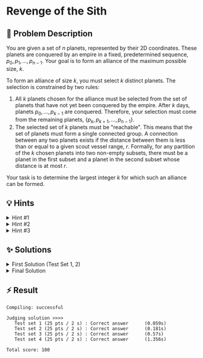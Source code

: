 # Revenge of the Sith

## 📝 Problem Description

You are given a set of $n$ planets, represented by their 2D coordinates. These planets are conquered by an empire in a fixed, predetermined sequence, $p_0, p_1, \ldots, p_{n-1}$. Your goal is to form an alliance of the maximum possible size, $k$.

To form an alliance of size $k$, you must select $k$ distinct planets. The selection is constrained by two rules:
1.  All $k$ planets chosen for the alliance must be selected from the set of planets that have not yet been conquered by the empire. After $k$ days, planets $p_0, \ldots, p_{k-1}$ are conquered. Therefore, your selection must come from the remaining planets, $\{p_k, p_{k+1}, \ldots, p_{n-1}\}$.
2.  The selected set of $k$ planets must be "reachable". This means that the set of planets must form a single connected group. A connection between any two planets exists if the distance between them is less than or equal to a given scout vessel range, $r$. Formally, for any partition of the $k$ chosen planets into two non-empty subsets, there must be a planet in the first subset and a planet in the second subset whose distance is at most $r$.

Your task is to determine the largest integer $k$ for which such an alliance can be formed.

## 💡 Hints

<details>
<summary>Hint #1</summary>
The problem asks for the *maximum* possible value of $k$. Notice that if it's possible to form an alliance of size $k$, it is also possible to form an alliance of any size smaller than $k$ (by simply taking a connected subset of the size-$k$ alliance). This monotonic property—if a property holds for $k$, it also holds for all $k' < k$—is a strong indicator that a particular search algorithm might be very effective. Which algorithm excels at finding an optimal value in a monotonic search space?
</details>
<details>
<summary>Hint #2</summary>
You can apply binary search on the answer, $k$. The range for $k$ would be from $1$ to $n$. For a fixed value of $k$ in your binary search, you need a function, let's call it `is_possible(k)`, that returns `true` if an alliance of size $k$ can be formed and `false` otherwise.

How would you implement `is_possible(k)`? According to the rules, you must only consider planets $\{p_k, p_{k+1}, \ldots, p_{n-1}\}$. Among these available planets, you need to check if there is any connected group of at least $k$ planets. How can you model this connectivity and find the size of the largest group?
</details>
<details>
<summary>Hint #3</summary>
To implement `is_possible(k)`, you can think of the available planets $\{p_k, \ldots, p_{n-1}\}$ as vertices in a graph. An edge exists between two vertices if the distance between their corresponding planets is at most $r$. The problem then reduces to finding the size of the largest connected component in this graph. If this size is at least $k$, then `is_possible(k)` is `true`.

A classic and efficient data structure for managing and counting connected components is the **Union-Find** (or Disjoint Set Union) data structure.

However, constructing the graph by checking all pairs of available planets would result in $O((n-k)^2)$ potential edges, which might be too slow for larger values of $n$. Since connectivity is based on geometric proximity, can you use a geometric data structure to find the necessary connections more efficiently than checking all pairs? A **Delaunay triangulation** is excellent for finding nearby neighbors.
</details>

## ✨ Solutions

<details>
<summary>First Solution (Test Set 1, 2)</summary>
This problem asks for the maximum integer $k$ that satisfies certain geometric connectivity properties. The monotonic nature of the problem—if an alliance of size $k$ is possible, so is one of size $k-1$—strongly suggests that we can **binary search on the answer $k$**. Our search space for $k$ is $[1, n]$.

For the binary search to work, we need a function `possible(k)` that efficiently checks if an alliance of size $k$ is feasible.

### The `possible(k)` Check

For a given $k$, the rules state we can only use planets $\{p_k, p_{k+1}, \ldots, p_{n-1}\}$. Within this set, we need to find if there exists a connected group of at least $k$ planets. Two planets are connected if their distance is at most $r$. This is a classic connectivity problem on a graph.

1.  **Model as a Graph**: We can model the available planets as vertices. An edge exists between two vertices if their distance is $\le r$.
2.  **Find Connected Components**: Our goal is to find the size of the largest connected component in this graph.
3.  **Union-Find Data Structure**: The Union-Find (or Disjoint Set Union) data structure is perfectly suited for this. We can iterate through all pairs of available planets $(p_i, p_j)$ where $i, j \ge k$. If the squared distance between them is less than or equal to $r^2$, we `union` their sets. We also keep track of the size of each component.
4.  **Check Condition**: After processing all such pairs, we find the maximum component size. If this size is $\ge k$, then `possible(k)` returns true; otherwise, it returns false.

### Overall Algorithm

1.  Initialize a search range `low = 1`, `high = n`.
2.  While `low <= high`:
    *   Calculate `mid = low + (high - low) / 2`.
    *   If `possible(mid)` is true, it means an alliance of size `mid` is achievable, so we try for a larger one: `low = mid + 1`. We also store `mid` as a potential answer.
    *   If `possible(mid)` is false, `mid` is too large, so we must try a smaller size: `high = mid - 1`.
3.  The final answer is the largest `mid` for which `possible(mid)` was true.

### Complexity and Implementation Details

The main bottleneck is the `possible(k)` function. A naive implementation that checks all pairs of the $n-k$ available planets has a time complexity of $O((n-k)^2)$. The binary search adds a $\log(n)$ factor, leading to an overall complexity of roughly $O(n^2 \log n)$, which is too slow for the larger constraints.

The provided code attempts an optimization. It first builds a Delaunay triangulation on *all* points to get a smaller set of candidate edges. However, a simple Delaunay triangulation is insufficient, as it only guarantees to include the shortest edge connecting a point to its neighbors, not all edges within a radius $r$. The code compensates for this by performing a search (like DFS or BFS) from each vertex on the triangulation to find all reachable neighbors within the radius, which still results in a large number of edges. This approach is efficient enough for the first two test sets but fails on larger inputs.

```cpp
#include <iostream>
#include <vector>
#include <stack>
#include <tuple>
#include <algorithm>
#include <boost/pending/disjoint_sets.hpp>

#include <CGAL/Exact_predicates_inexact_constructions_kernel.h>
#include <CGAL/Delaunay_triangulation_2.h>
#include <CGAL/Triangulation_vertex_base_with_info_2.h>
#include <CGAL/Triangulation_face_base_2.h>

typedef CGAL::Exact_predicates_inexact_constructions_kernel K;
typedef int Index;
typedef CGAL::Triangulation_vertex_base_with_info_2<Index, K> Vb;
typedef CGAL::Triangulation_face_base_2<K> Fb;
typedef CGAL::Triangulation_data_structure_2<Vb, Fb> Tds;
typedef CGAL::Delaunay_triangulation_2<K, Tds> Delaunay;
typedef Delaunay::Vertex_handle Vertex_handle;
typedef std::pair<K::Point_2, Index> IPoint;
typedef std::tuple<Index, Index, K::FT> Edge;
typedef std::vector<Edge> EdgeV;

// Checks if an alliance of size k is possible
bool possible(const EdgeV &edges, int k, int n, K::FT r_squared) {
  boost::disjoint_sets_with_storage<> uf(n);
  std::vector<int> component_sizes(n, 0);
  // Initialize sizes for planets that are available
  for(int i = k; i < n; ++i) {
    component_sizes[i] = 1;
  }

  // Process edges to form components
  for (const auto& e : edges) {
    Index v1 = std::get<0>(e);
    Index v2 = std::get<1>(e);
    K::FT dist = std::get<2>(e);

    // Only consider edges connecting available planets within range
    if (v1 >= k && v2 >= k && dist <= r_squared) {
      Index c1 = uf.find_set(v1);
      Index c2 = uf.find_set(v2);

      if (c1 != c2) {
        int size1 = component_sizes[c1];
        int size2 = component_sizes[c2];
        uf.link(c1, c2);
        Index new_root = uf.find_set(v1);
        component_sizes[new_root] = size1 + size2;
      }
    }
  }

  // Find the size of the largest component
  int max_size = 0;
  for (int i = k; i < n; ++i) {
    if (uf.find_set(i) == i) { // Only check roots of components
        max_size = std::max(max_size, component_sizes[i]);
    }
  }

  return max_size >= k;
}

void solve() {
  int n;
  long r;
  std::cin >> n >> r;
  K::FT r_squared = K::FT(r) * r;

  std::vector<IPoint> planets;
  planets.reserve(n);
  for (Index i = 0; i < n; ++i) {
    int x, y;
    std::cin >> x >> y;
    planets.emplace_back(K::Point_2(x, y), i);
  }

  // Pre-computation step: generate candidate edges
  Delaunay t;
  t.insert(planets.begin(), planets.end());

  EdgeV edges;
  edges.reserve(3 * n);
  for (auto e_it = t.finite_edges_begin(); e_it != t.finite_edges_end(); ++e_it) {
    Index i1 = e_it->first->vertex((e_it->second + 1) % 3)->info();
    Index i2 = e_it->first->vertex((e_it->second + 2) % 3)->info();
    if (CGAL::squared_distance(planets[i1].first, planets[i2].first) <= r_squared) {
        edges.emplace_back(i1, i2, CGAL::squared_distance(planets[i1].first, planets[i2].first));
    }
  }

  // Binary search for the maximum k
  int low = 1, high = n, ans = 0;
  while (low <= high) {
    int mid = low + (high - low) / 2;
    if (mid == 0) { // k must be at least 1
        low = mid + 1;
        continue;
    }
    if (possible(edges, mid, n, r_squared)) {
      ans = mid;
      low = mid + 1;
    } else {
      high = mid - 1;
    }
  }

  std::cout << ans << std::endl;
}

int main() {
  std::ios_base::sync_with_stdio(false);
  std::cin.tie(NULL);
  int t;
  std::cin >> t;
  while (t--) {
    solve();
  }
  return 0;
}
```
</details>
<details>
<summary>Final Solution</summary>
The previous solution was too slow because its `possible(k)` check was inefficient. The bottleneck was considering too many potential edges. The key insight for an optimal solution is to refine how we generate edges for the connectivity check.

### The Pitfall and The Optimization

A naive approach of building a Delaunay triangulation on *all* planets once and then filtering edges is flawed. Consider two planets $u$ and $v$ with indices greater than $k$ that are within distance $r$. The Delaunay triangulation might not contain the edge $(u,v)$ if another planet $w$ (with index $<k$) lies nearby. In the `possible(k)` check, planet $w$ is unavailable, so we cannot use it as an intermediate step. The direct connection $(u,v)$ is required, but our pre-computed triangulation might have missed it.

The correct and efficient approach is to build the geometric structure **inside the binary search loop**, using only the set of planets available for that specific $k$.

### Improved `possible(k)` Check

For a fixed $k$, we do the following:
1.  **Select Planets**: Create a list of planets that are available, i.e., $\{p_k, p_{k+1}, \ldots, p_{n-1}\}$.
2.  **Build Delaunay Triangulation**: Construct a Delaunay triangulation using *only* these $n-k$ available planets.
3.  **Exploit Delaunay Properties**: A crucial property of the Delaunay triangulation is that it contains all the information we need for proximity-based connectivity. If two points $u$ and $v$ are within distance $r$ of each other, there must exist a path between them in the triangulation where every edge on the path has a length at most $r$. Therefore, to check for connectivity within the radius $r$, we only need to consider the edges of the Delaunay triangulation.
4.  **Union-Find on Triangulation Edges**:
    *   Iterate through all edges of the newly built triangulation.
    *   If an edge's length is $\le r$, `union` the two endpoints in a Union-Find data structure.
    *   Keep track of component sizes.
5.  **Check Condition**: Find the maximum component size. If it is $\ge k$, return true.

### Complexity Analysis

*   **Delaunay Triangulation**: For $m = n-k$ points, construction takes approximately $O(m \log m)$ time.
*   **Edge Processing**: The number of edges in a Delaunay triangulation is linear, $O(m)$. Processing them with Union-Find takes nearly linear time, $O(m \alpha(m))$, where $\alpha$ is the very slow-growing inverse Ackermann function.
*   **Total for `possible(k)`**: The check is dominated by the triangulation, making it $O((n-k) \log(n-k))$.
*   **Overall**: The binary search performs $\log n$ calls to `possible(k)`. This gives a total time complexity of roughly $O(n \log^2 n)$, which is efficient enough to pass all test sets.

```cpp
#include <iostream>
#include <vector>
#include <tuple>
#include <algorithm>
#include <boost/pending/disjoint_sets.hpp>

#include <CGAL/Exact_predicates_inexact_constructions_kernel.h>
#include <CGAL/Delaunay_triangulation_2.h>
#include <CGAL/Triangulation_vertex_base_with_info_2.h>
#include <CGAL/Triangulation_face_base_2.h>

typedef CGAL::Exact_predicates_inexact_constructions_kernel K;
typedef int Index;
typedef CGAL::Triangulation_vertex_base_with_info_2<Index, K> Vb;
typedef CGAL::Triangulation_face_base_2<K> Fb;
typedef CGAL::Triangulation_data_structure_2<Vb, Fb> Tds;
typedef CGAL::Delaunay_triangulation_2<K, Tds> Delaunay;
typedef std::pair<K::Point_2, Index> IPoint;

// Checks if an alliance of size k is possible
bool possible(const std::vector<IPoint>& planets, int k, int n, K::FT r_squared) {
  if (k > n) return false;
  
  // 1. Build triangulation only on available planets {p_k, ..., p_{n-1}}
  Delaunay t;
  t.insert(planets.begin() + k, planets.end());

  // 2. Use Union-Find to find connected components
  boost::disjoint_sets_with_storage<> uf(n);
  std::vector<int> component_sizes(n, 0);
  for(int i = k; i < n; ++i) {
      component_sizes[i] = 1;
  }
  
  // 3. Iterate over triangulation edges
  for (auto e = t.finite_edges_begin(); e != t.finite_edges_end(); ++e) {
    if (t.segment(e).squared_length() <= r_squared) {
      Index i1 = e->first->vertex((e->second + 1) % 3)->info();
      Index i2 = e->first->vertex((e->second + 2) % 3)->info();
      
      Index c1 = uf.find_set(i1);
      Index c2 = uf.find_set(i2);
      
      if (c1 != c2) {
        int size1 = component_sizes[c1];
        int size2 = component_sizes[c2];
        uf.link(c1, c2);
        Index new_root = uf.find_set(i1);
        component_sizes[new_root] = size1 + size2;
      }
    }
  }
  
  // 4. Find the largest component size
  int max_size = 0;
  for (int i = k; i < n; ++i) {
    if (uf.find_set(i) == i) { // Only check roots of components
        max_size = std::max(max_size, component_sizes[i]);
    }
  }

  // 5. Check if the condition is met
  return max_size >= k;
}

void solve() {
  int n;
  long r;
  std::cin >> n >> r;
  K::FT r_squared = K::FT(r) * r;

  std::vector<IPoint> planets;
  planets.reserve(n);
  for (Index i = 0; i < n; ++i) {
    int x, y;
    std::cin >> x >> y;
    planets.emplace_back(K::Point_2(x, y), i);
  }

  // Binary search for the maximum k
  int low = 1, high = n, ans = 0;
  while (low <= high) {
    int mid = low + (high - low) / 2;
    if (mid == 0) { // k must be at least 1
        low = mid + 1;
        continue;
    }
    if (possible(planets, mid, n, r_squared)) {
      ans = mid;
      low = mid + 1;
    } else {
      high = mid - 1;
    }
  }

  // The smallest k can be is 1, as we can always choose one planet.
  // We handle the edge case where n=0 or no solution is found by initializing ans.
  // The problem states n>=2, so an alliance of size 1 is always possible.
  if (ans == 0 && n > 0) ans = 1;

  std::cout << ans << std::endl;
}

int main() {
  std::ios_base::sync_with_stdio(false);
  std::cin.tie(NULL);
  int t;
  std::cin >> t;
  while (t--) {
    solve();
  }
  return 0;
}
```
</details>

## ⚡ Result

```plaintext
Compiling: successful

Judging solution >>>>
   Test set 1 (25 pts / 2 s) : Correct answer      (0.059s)
   Test set 2 (25 pts / 2 s) : Correct answer      (0.181s)
   Test set 3 (25 pts / 2 s) : Correct answer      (0.57s)
   Test set 4 (25 pts / 2 s) : Correct answer      (1.356s)

Total score: 100
```